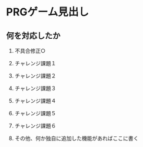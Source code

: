 # PRGゲーム見出し
## 何を対応したか

1. 不具合修正○
 
2. チャレンジ課題１
3. チャレンジ課題２
4. チャレンジ課題３
5. チャレンジ課題４
6. チャレンジ課題５
7. チャレンジ課題６
8. その他、何か独自に追加した機能があればここに書く
